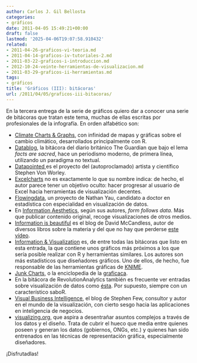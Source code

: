 ```yaml
---
author: Carlos J. Gil Bellosta
categories:
- gráficos
date: 2011-04-05 15:49:21+00:00
draft: false
lastmod: '2025-04-06T19:07:58.910432'
related:
- 2011-04-26-graficos-vi-teoria.md
- 2011-04-14-graficos-iv-tutoriales-2.md
- 2011-03-22-graficos-i-introduccion.md
- 2012-10-24-veinte-herramientas-de-visualizacion.md
- 2011-03-29-graficos-ii-herramientas.md
tags:
- gráficos
title: 'Gráficos (III): bitácoras'
url: /2011/04/05/graficos-iii-bitacoras/
---
```


En la tercera entrega de la serie de gráficos quiero dar a conocer una serie de bitácoras que tratan este tema, muchas de ellas escritas por profesionales de la infografía. En orden alfabético son:


* [Climate Charts & Graphs](http://chartsgraphs.wordpress.com/), con infinidad de mapas y gráficas sobre el cambio climático, desarrollados principalmente con R.
* [Datablog](http://www.guardian.co.uk/news/datablog), la bitácora del diario británico The Guardian que bajo el lema _facts are sacred_, hace un periodismo moderno, de primera línea, utilizando un paradigma no textual.
* [Datapointed ](http://www.datapointed.net/)es el proyecto del (autoproclamado) artista y científico Stephen Von Worley.
* [Excelcharts](http://www.excelcharts.com/blog/) no es exactamente lo que su nombre indica: de hecho, el autor parece tener un objetivo oculto: hacer progresar al usuario de Excel hacia herramientas de visualización decentes.
* [Flowingdata](http://flowingdata.com/), un proyecto de Nathan Yau, candidato a doctor en estadística con especialidad en visualización de datos.
* En [Information Aesthetics](http://infosthetics.com), según sus autores, _form follows data_. Más que publicar contenido original, recoge visualizaciones de otros medios.
* [Information is beautiful](http://www.informationisbeautiful.net) es el blog de David McCandless, autor de diversos libros sobre la materia y del que no hay que perderse [este vídeo](http://www.youtube.com/watch?v=pLqjQ55tz-U).
* [Information & Visualization](http://informationandvisualization.de/) es, de entre todas las bitácoras que listo en esta entrada, la que contiene unos gráficos más próximos a los que sería posible realizar con R y herramientas similares. Los autores son más estadísticos que diseñadores gráficos. Uno de ellos, de hecho, fue responsable de las herramientas gráficas de [KNIME](http://knime.org/).
* [Junk Charts](http://junkcharts.typepad.com/junk_charts/), o la enciclopedia de la [graficaca](https://datanalytics.com/2011/01/05/1139/).
* En la bitácora de RevolutionAnalytics también es frecuente ver entradas sobre visualización de datos como [ésta](http://blog.revolutionanalytics.com/2010/12/data-visualization-practices-at-the-new-york-times.html). Por supuesto, siempre con un característico saboR.
* [Visual Business Intelligence](http://www.perceptualedge.com/blog/), el blog de Stephen Few, consultor y autor en el mundo de la visualización, con cierto sesgo hacia las aplicaciones en inteligencia de negocios.
* [visualizing.org](http://www.visualizing.org), que aspira a desentrañar asuntos complejos a través de los datos y el diseño. Trata de cubrir el hueco que media entre quienes poseen y generan los datos (gobiernos, ONGs, etc.) y quienes han sido entrenados en las técnicas de representación gráfica, especialmente diseñadores.


¡Disfrutadlas!